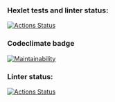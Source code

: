 ### Hexlet tests and linter status:
[![Actions Status](https://github.com/setov/frontend-project-11/workflows/hexlet-check/badge.svg)](https://github.com/setov/frontend-project-11/actions)

### Codeclimate badge
[![Maintainability](https://api.codeclimate.com/v1/badges/3a75eee191dc2f48a66e/maintainability)](https://codeclimate.com/github/setov/frontend-project-11/maintainability)

### Linter status:
[![Actions Status](https://github.com/setov/frontend-project-11/workflows/linter-check/badge.svg)](https://github.com/setov/frontend-project-11/actions)

